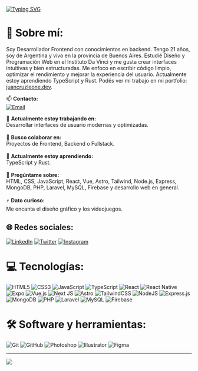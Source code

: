 [![Typing SVG](https://readme-typing-svg.herokuapp.com?color=00BFFF&size=35&center=true&vCenter=true&width=1000&lines=¡Bienvenido+a+mi+perfil+de+GitHub!;Mi+nombre+es+Juan+Cruz+Leone;Soy+Desarrollador+Frontend)](https://git.io/typing-svg)

# 💫 Sobre mí:

Soy Desarrollador Frontend con conocimientos en backend. Tengo 21 años, soy de Argentina y vivo en la provincia de Buenos Aires. Estudié Diseño y Programación Web en el Instituto Da Vinci y me gusta crear interfaces intuitivas y bien estructuradas. Me enfoco en escribir código limpio, optimizar el rendimiento y mejorar la experiencia del usuario. Actualmente estoy aprendiendo TypeScript y Rust. Podés ver mi trabajo en mi portfolio: [juancruzleone.dev](https://juancruzleone.dev).

📫 **Contacto:**  
[![Email](https://img.shields.io/badge/Email-%230077B5.svg?logo=gmail&logoColor=white)](mailto:juancruzleone@outlook.com)

🔭 **Actualmente estoy trabajando en:**  <br>Desarrollar interfaces de usuario modernas y optimizadas.<br><br>👯 **Busco colaborar en:**  <br>Proyectos de Frontend, Backend o Fullstack.<br><br>🌱 **Actualmente estoy aprendiendo:**  <br>TypeScript y Rust.<br><br>💬 **Pregúntame sobre:**  <br>HTML, CSS, JavaScript, React, Vue, Astro, Tailwind, Node.js, Express, MongoDB, PHP, Laravel, MySQL, Firebase y desarrollo web en general.<br><br>⚡ **Dato curioso:**  <br>Me encanta el diseño gráfico y los videojuegos.

## 🌐 Redes sociales:
[![LinkedIn](https://img.shields.io/badge/LinkedIn-%230077B5.svg?logo=linkedin&logoColor=white)](https://www.linkedin.com/in/juan-cruz-leone/)
[![Twitter](https://img.shields.io/badge/Twitter-%231DA1F2.svg?logo=twitter&logoColor=white)](https://x.com/leone_juan)
[![Instagram](https://img.shields.io/badge/Instagram-%23E4405F.svg?logo=instagram&logoColor=white)](https://www.instagram.com/_juanleone/)

# 💻 Tecnologías:
![HTML5](https://img.shields.io/badge/html5-%23E34F26.svg?style=for-the-badge&logo=html5&logoColor=white) ![CSS3](https://img.shields.io/badge/css3-%231572B6.svg?style=for-the-badge&logo=css3&logoColor=white) ![JavaScript](https://img.shields.io/badge/javascript-%23323330.svg?style=for-the-badge&logo=javascript&logoColor=%23F7DF1E) ![TypeScript](https://img.shields.io/badge/typescript-%23007ACC.svg?style=for-the-badge&logo=typescript&logoColor=white) ![React](https://img.shields.io/badge/react-%2320232a.svg?style=for-the-badge&logo=react&logoColor=%2361DAFB) ![React Native](https://img.shields.io/badge/react_native-%2320232a.svg?style=for-the-badge&logo=react&logoColor=%2361DAFB) ![Expo](https://img.shields.io/badge/expo-1C1E24?style=for-the-badge&logo=expo&logoColor=#D04A37) ![Vue.js](https://img.shields.io/badge/vuejs-%2335495e.svg?style=for-the-badge&logo=vuedotjs&logoColor=%234FC08D) ![Next JS](https://img.shields.io/badge/Next-black?style=for-the-badge&logo=next.js&logoColor=white) ![Astro](https://img.shields.io/badge/Astro-FF5D01?style=for-the-badge&logo=astro&logoColor=white) ![TailwindCSS](https://img.shields.io/badge/tailwindcss-%2338B2AC.svg?style=for-the-badge&logo=tailwind-css&logoColor=white) ![NodeJS](https://img.shields.io/badge/node.js-6DA55F?style=for-the-badge&logo=node.js&logoColor=white) ![Express.js](https://img.shields.io/badge/express.js-%23404d59.svg?style=for-the-badge&logo=express&logoColor=%2361DAFB) ![MongoDB](https://img.shields.io/badge/MongoDB-%234ea94b.svg?style=for-the-badge&logo=mongodb&logoColor=white) ![PHP](https://img.shields.io/badge/php-%23777BB4.svg?style=for-the-badge&logo=php&logoColor=white) ![Laravel](https://img.shields.io/badge/laravel-%23FF2D20.svg?style=for-the-badge&logo=laravel&logoColor=white) ![MySQL](https://img.shields.io/badge/mysql-%2300f.svg?style=for-the-badge&logo=mysql&logoColor=white) ![Firebase](https://img.shields.io/badge/firebase-%23039BE5.svg?style=for-the-badge&logo=firebase)

# 🛠️ Software y herramientas:
![Git](https://img.shields.io/badge/git-%23F05033.svg?style=for-the-badge&logo=git&logoColor=white) ![GitHub](https://img.shields.io/badge/github-%23121011.svg?style=for-the-badge&logo=github&logoColor=white) ![Photoshop](https://img.shields.io/badge/adobe%20photoshop-%2331A8FF.svg?style=for-the-badge&logo=adobe%20photoshop&logoColor=white) ![Illustrator](https://img.shields.io/badge/adobe%20illustrator-%23FF9A00.svg?style=for-the-badge&logo=adobe%20illustrator&logoColor=white) ![Figma](https://img.shields.io/badge/figma-%23F24E1E.svg?style=for-the-badge&logo=figma&logoColor=white)

---
[![](https://visitcount.itsvg.in/api?id=JuanCruzLeone&icon=0&color=0)](https://visitcount.itsvg.in)
